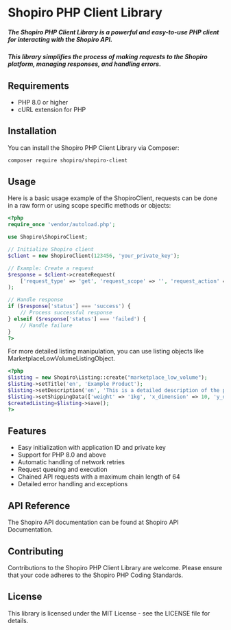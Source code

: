 Shopiro PHP Client Library
===============

##### The Shopiro PHP Client Library is a powerful and easy-to-use PHP client for interacting with the Shopiro API. 
##### This library simplifies the process of making requests to the Shopiro platform, managing responses, and handling errors.

## Requirements

- PHP 8.0 or higher
- cURL extension for PHP

## Installation

You can install the Shopiro PHP Client Library via Composer:

```bash
composer require shopiro/shopiro-client
```

## Usage

Here is a basic usage example of the ShopiroClient, requests can be done in a raw form or using scope specific methods or objects:
```php
<?php
require_once 'vendor/autoload.php';

use Shopiro\ShopiroClient;

// Initialize Shopiro client
$client = new ShopiroClient(123456, 'your_private_key');

// Example: Create a request
$response = $client->createRequest(
    ['request_type' => 'get', 'request_scope' => '', 'request_action' => 'listing']
);

// Handle response
if ($response['status'] === 'success') {
    // Process successful response
} elseif ($response['status'] === 'failed') {
    // Handle failure
}
?>
```

For more detailed listing manipulation, you can use listing objects like MarketplaceLowVolumeListingObject.
```php
<?php
$listing = new Shopiro\Listing::create("marketplace_low_volume");
$listing->setTitle('en', 'Example Product');
$listing->setDescription('en', 'This is a detailed description of the product.');
$listing->setShippingData(['weight' => '1kg', 'x_dimension' => 10, 'y_dimension' => 10]);
$createdListing=$listing->save();
?>
```

## Features
- Easy initialization with application ID and private key
- Support for PHP 8.0 and above
- Automatic handling of network retries
- Request queuing and execution
- Chained API requests with a maximum chain length of 64
- Detailed error handling and exceptions

## API Reference
The Shopiro API documentation can be found at Shopiro API Documentation.

## Contributing
Contributions to the Shopiro PHP Client Library are welcome. Please ensure that your code adheres to the Shopiro PHP Coding Standards.

## License
This library is licensed under the MIT License - see the LICENSE file for details.